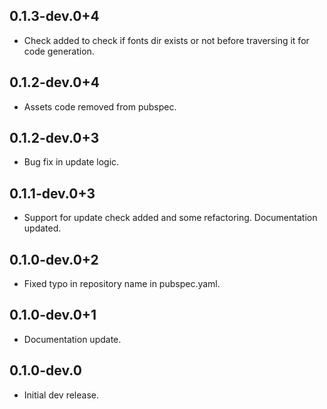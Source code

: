## 0.1.3-dev.0+4

- Check added to check if fonts dir exists or not before traversing it for code generation.
## 0.1.2-dev.0+4

- Assets code removed from pubspec.
## 0.1.2-dev.0+3

- Bug fix in update logic.
## 0.1.1-dev.0+3

- Support for update check added and some refactoring. Documentation updated.
## 0.1.0-dev.0+2

- Fixed typo in repository name in pubspec.yaml.
## 0.1.0-dev.0+1

- Documentation update.
## 0.1.0-dev.0

- Initial dev release.
